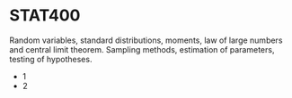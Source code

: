# STAT400

Random variables, standard distributions, moments, law of large numbers and central limit theorem. Sampling methods, estimation of parameters, testing of hypotheses.

* 1
* 2